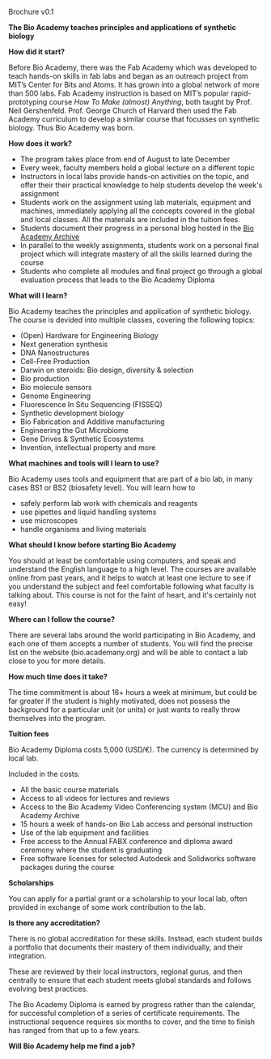 Brochure v0.1

**The Bio Academy teaches principles and applications of synthetic biology**


**How did it start?**

Before Bio Academy, there was the Fab Academy which was developed to teach hands-on skills in fab labs and began as an outreach project from MIT’s Center for Bits and Atoms. It has grown into a global network of more than 500 labs. Fab Academy instruction is based on MIT’s popular rapid-prototyping course _How To Make (almost) Anything_, both taught by Prof. Neil Gershenfeld. Prof. George Church of Harvard then used the Fab Academy curriculum to develop a similar course that focusses on synthetic biology. Thus Bio Academy was born.

**How does it work?**

- The program takes place from end of August to late December
- Every week, faculty members hold a global lecture on a different topic
- Instructors in local labs provide hands-on activities on the topic, and offer their their practical knowledge to help students develop the week's assignment
- Students work on the assignment using lab materials, equipment and machines, immediately applying all the concepts covered in the global and local classes. All the materials are included in the tuition fees.
- Students document their progress in a personal blog hosted in the [Bio Academy Archive](http://bio.academany.org/doc)
- In parallel to the weekly assignments, students work on a personal final project which will integrate mastery of all the skills learned during the course
- Students who complete all modules and final project go through a global evaluation process that leads to the Bio Academy Diploma


**What will I learn?**

Bio Academy teaches the principles and application of synthetic biology. The course is devided into multiple classes, covering the following topics:

* (Open) Hardware for Engineering Biology
* Next generation synthesis
* DNA Nanostructures
* Cell-Free Production
* Darwin on steroids: Bio design, diversity & selection
* Bio production
* Bio molecule sensors
* Genome Engineering
* Fluorescence In Situ Sequencing (FISSEQ)
* Synthetic development biology
* Bio Fabrication and Additive manufacturing
* Engineering the Gut Microbiome
* Gene Drives & Synthetic Ecosystems
* Invention, intellectual property and more

**What machines and tools will I learn to use?**

Bio Academy uses tools and equipment that are part of a bio lab, in many cases BS1 or BS2 (biosafety level).
You will learn how to
* safely perform lab work with chemicals and reagents
* use pipettes and liquid handling systems
* use microscopes
* handle organisms and living materials

**What should I know before starting Bio Academy**

You should at least be comfortable using computers, and speak and understand the English language to a high level.
The courses are available online from past years, and it helps to watch at least one lecture to see if you understand the subject and feel comfortable following what faculty is talking about. This course is not for the faint of heart, and it's certainly not easy!


**Where can I follow the course?**

There are several labs around the world participating in Bio Academy, and each one of them accepts a number of students. You will find the precise list on the website (bio.academany.org) and will be able to contact a lab close to you for more details.


**How much time does it take?**

The time commitment is about 16+ hours a week at minimum, but could be far greater if the student is highly motivated, does not possess the background for a particular unit (or units) or just wants to really throw themselves into the program.

**Tuition fees**

Bio Academy Diploma costs 5,000 (USD/€). The currency is determined by local lab.

Included in the costs:
* All the basic course materials
* Access to all videos for lectures and reviews
* Access to the Bio Academy Video Conferencing system (MCU) and Bio Academy Archive
* 15 hours a week of hands-on Bio Lab access and personal instruction
* Use of the lab equipment and facilities
* Free access to the Annual FABX conference and diploma award ceremony where the student is graduating
* Free software licenses for selected Autodesk and Solidworks software packages during the course

**Scholarships**

You can apply for a partial grant or a scholarship to your local lab, often provided in exchange of some work contribution to the lab.

**Is there any accreditation?**

There is no global accreditation for these skills. Instead, each student builds a portfolio that documents their mastery of them individually, and their integration.

These are reviewed by their local instructors, regional gurus, and then centrally to ensure that each student meets global standards and follows evolving best practices.

The Bio Academy Diploma is earned by progress rather than the calendar, for successful completion of a series of certificate requirements. The instructional sequence requires six months to cover, and the time to finish has ranged from that up to a few years.

**Will Bio Academy help me find a job?**
